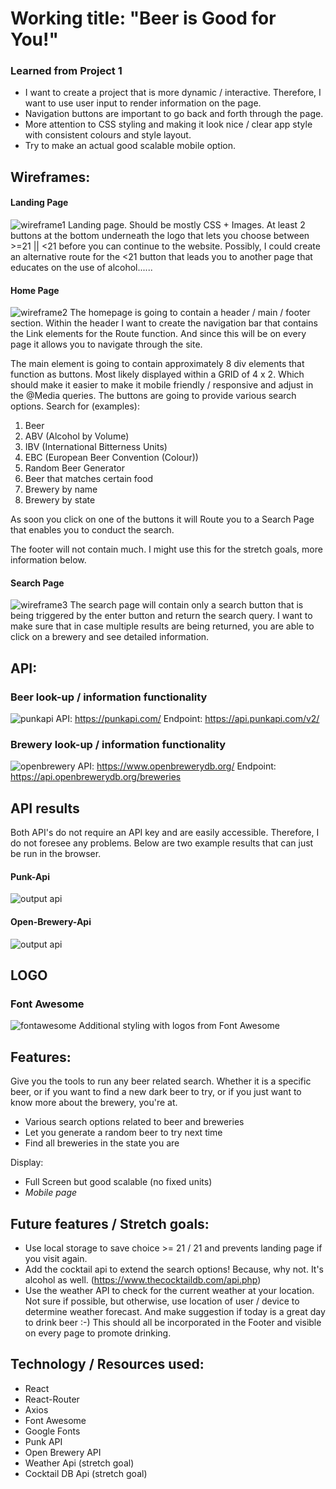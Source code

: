 # Working title: "Beer is Good for You!" #

### Learned from Project 1 ###
- I want to create a project that is more dynamic / interactive. Therefore, I want to use user input to render information on the page. 
- Navigation buttons are important to go back and forth through the page. 
- More attention to CSS styling and making it look nice / clear app style with consistent colours and style layout.
- Try to make an actual good scalable mobile option. 

## Wireframes: ##

#### Landing Page ####
![wireframe1](./resources/LANDING-PAGE.jpg)
Landing page. Should be mostly CSS + Images. At least 2 buttons at the bottom underneath the logo that lets you choose between >=21 || <21 before you can continue to the website. Possibly, I could create an alternative route for the <21 button that leads you to another page that educates on the use of alcohol...... 

#### Home Page ####
![wireframe2](./resources/HOME-PAGE.jpg)
The homepage is going to contain a header / main / footer section. Within the header I want to create the navigation bar that contains the Link elements for the Route function. And since this will be on every page it allows you to navigate through the site. 

The main element is going to contain approximately 8 div elements that function as buttons. Most likely displayed within a GRID of 4 x 2. Which should make it easier to make it mobile friendly / responsive and adjust in the @Media queries. The buttons are going to provide various search options. Search for (examples): 

1. Beer
2. ABV (Alcohol by Volume)
3. IBV (International Bitterness Units)
4. EBC (European Beer Convention (Colour))
5. Random Beer Generator
6. Beer that matches certain food
7. Brewery by name
8. Brewery by state

As soon you click on one of the buttons it will Route you to a Search Page that enables you to conduct the search. 

The footer will not contain much. I might use this for the stretch goals, more information below. 

#### Search Page ####
![wireframe3](./resources/SEARCH-PAGE.jpg)
The search page will contain only a search button that is being triggered by the enter button and return the search query. I want to make sure that in case multiple results are being returned, you are able to click on a brewery and see detailed information. 

## API: ##
### Beer look-up / information functionality ###
![punkapi](./resources/PUNK-API.png)
API: https://punkapi.com/
Endpoint: https://api.punkapi.com/v2/

### Brewery look-up / information functionality ###
![openbrewery](./resources/OPEN-BREWERY-API.png)
API: https://www.openbrewerydb.org/
Endpoint: https://api.openbrewerydb.org/breweries

## API results ##
Both API's do not require an API key and are easily accessible. Therefore, I do not foresee any problems. Below are two example results that can just be run in the browser. 

#### Punk-Api ####
![output api](./resources/PUNK-API-RESULTS.png)

#### Open-Brewery-Api ####
![output api](./resources/OPEN-BREWERY-API-RESULTS.png)

## LOGO ##
### Font Awesome ###
![fontawesome](./resources/FA-LOGO.png)
Additional styling with logos from Font Awesome

## Features: ##
Give you the tools to run any beer related search. Whether it is a specific beer, or if you want to find a new dark beer to try, or if you just want to know more about the brewery, you're at. 

- Various search options related to beer and breweries
- Let you generate a random beer to try next time
- Find all breweries in the state you are

Display:
- Full Screen but good scalable (no fixed units)
- *Mobile page*

## Future features / Stretch goals: ##
- Use local storage to save choice >= 21 / 21 and prevents landing page if you visit again.
- Add the cocktail api to extend the search options! Because, why not. It's alcohol as well. (https://www.thecocktaildb.com/api.php)
- Use the weather API to check for the current weather at your location. Not sure if possible, but otherwise, use location of user / device to determine weather forecast. And make suggestion if today is a great day to drink beer :-) This should all be incorporated in the Footer and visible on every page to promote drinking. 

## Technology / Resources used: ##
- React
- React-Router
- Axios
- Font Awesome
- Google Fonts
- Punk API
- Open Brewery API
- Weather Api (stretch goal)
- Cocktail DB Api (stretch goal)